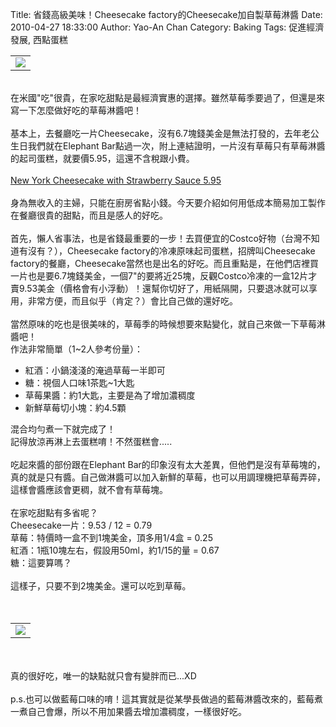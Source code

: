 Title: 省錢高級美味！Cheesecake factory的Cheesecake加自製草莓淋醬
Date: 2010-04-27 18:33:00
Author: Yao-An Chan
Category: Baking
Tags: 促進經濟發展, 西點蛋糕


<div class='post'>
<center><table style="width: auto;"><tbody><tr><td><a href="http://picasaweb.google.com/lh/photo/tMtSBbEZ28aG0x3kKdNc5g?feat=embedwebsite"><img src="http://lh3.ggpht.com/_mvtDPM7iODU/S6giJrOM7-I/AAAAAAAAGpY/Sf_Y68TKmMw/s400/YAN_7727.JPG" /></a></td></tr></tbody></table></center><br />在米國"吃"很貴，在家吃甜點是最經濟實惠的選擇。雖然草莓季要過了，但還是來寫一下怎麼做好吃的草莓淋醬吧！<br /><br /><div style="margin-bottom: 0px; margin-left: 0px; margin-right: 0px; margin-top: 0px;">基本上，去餐廳吃一片Cheesecake，沒有6.7塊錢美金是無法打發的，去年老公生日我們就在Elephant Bar點過一次，附上連結證明，一片沒有草莓只有草莓淋醬的起司蛋糕，就要價5.95，這還不含稅跟小費。</div><br /><a href="http://www.elephantbar.com/Menu/Menu.aspx">New York Cheesecake with Strawberry Sauce 5.95</a><br /><br /><div style="margin-bottom: 0px; margin-left: 0px; margin-right: 0px; margin-top: 0px;">身為無收入的主婦，只能在廚房省點小錢。今天要介紹如何用低成本簡易加工製作在餐廳很貴的甜點，而且是感人的好吃。</div><div style="margin-bottom: 0px; margin-left: 0px; margin-right: 0px; margin-top: 0px;"><br /></div><div style="margin-bottom: 0px; margin-left: 0px; margin-right: 0px; margin-top: 0px;">首先，懶人省事法，也是省錢最重要的一步！去買便宜的Costco好物（台灣不知道有沒有？），Cheesecake factory的冷凍原味起司蛋糕，招牌叫Cheesecake factory的餐廳，Cheesecake當然也是出名的好吃。而且重點是，在他們店裡買一片也是要6.7塊錢美金，一個7"的要將近25塊，反觀Costco冷凍的一盒12片才賣9.53美金（價格會有小浮動）！還幫你切好了，用紙隔開，只要退冰就可以享用，非常方便，而且似乎（肯定？）會比自己做的還好吃。</div><div style="margin-bottom: 0px; margin-left: 0px; margin-right: 0px; margin-top: 0px;"><br /></div><div style="margin-bottom: 0px; margin-left: 0px; margin-right: 0px; margin-top: 0px;">當然原味的吃也是很美味的，草莓季的時候想要來點變化，就自己來做一下草莓淋醬吧！</div><div style="margin-bottom: 0px; margin-left: 0px; margin-right: 0px; margin-top: 0px;">作法非常簡單（1~2人參考份量）：</div><div style="margin-bottom: 0px; margin-left: 0px; margin-right: 0px; margin-top: 0px;"></div><ul><li>紅酒：小鍋淺淺的淹過草莓一半即可</li><li>糖：視個人口味1茶匙~1大匙</li><li>草莓果醬：約1大匙，主要是為了增加濃稠度</li><li>新鮮草莓切小塊：約4.5顆</li></ul><div style="margin-bottom: 0px; margin-left: 0px; margin-right: 0px; margin-top: 0px;">混合均勻煮一下就完成了！</div><div style="margin-bottom: 0px; margin-left: 0px; margin-right: 0px; margin-top: 0px;">記得放涼再淋上去蛋糕唷！不然蛋糕會.....</div><div style="margin-bottom: 0px; margin-left: 0px; margin-right: 0px; margin-top: 0px;"><br /></div><div style="margin-bottom: 0px; margin-left: 0px; margin-right: 0px; margin-top: 0px;">吃起來醬的部份跟在Elephant Bar的印象沒有太大差異，但他們是沒有草莓塊的，真的就是只有醬。自己做淋醬可以加入新鮮的草莓，也可以用調理機把草莓弄碎，這樣會醬應該會更稠，就不會有草莓塊。</div><div style="margin-bottom: 0px; margin-left: 0px; margin-right: 0px; margin-top: 0px;"><br /></div><div style="margin-bottom: 0px; margin-left: 0px; margin-right: 0px; margin-top: 0px;">在家吃甜點有多省呢？</div><div style="margin-bottom: 0px; margin-left: 0px; margin-right: 0px; margin-top: 0px;">Cheesecake一片：9.53 / 12 = 0.79</div><div style="margin-bottom: 0px; margin-left: 0px; margin-right: 0px; margin-top: 0px;">草莓：特價時一盒不到1塊美金，頂多用1/4盒 = 0.25</div><div style="margin-bottom: 0px; margin-left: 0px; margin-right: 0px; margin-top: 0px;">紅酒：1瓶10塊左右，假設用50ml，約1/15的量 = 0.67</div><div style="margin-bottom: 0px; margin-left: 0px; margin-right: 0px; margin-top: 0px;">糖：這要算嗎？</div><div style="margin-bottom: 0px; margin-left: 0px; margin-right: 0px; margin-top: 0px;"><br /></div><div style="margin-bottom: 0px; margin-left: 0px; margin-right: 0px; margin-top: 0px;">這樣子，只要不到2塊美金。還可以吃到草莓。<br /><br /></div><center> <br /><table style="width: auto;"><tbody><tr><td><a href="http://picasaweb.google.com/lh/photo/ek1U8JX-ix5Axzhki88Awg?feat=embedwebsite"><img src="http://lh6.ggpht.com/_mvtDPM7iODU/S6giM9Ky3jI/AAAAAAAAGpc/35FbUtan3Vs/s400/YAN_7704.JPG" /></a></td></tr></tbody></table><br /></center><br /><div style="margin-bottom: 0px; margin-left: 0px; margin-right: 0px; margin-top: 0px;">真的很好吃，唯一的缺點就只會有變胖而已...XD</div><div style="margin-bottom: 0px; margin-left: 0px; margin-right: 0px; margin-top: 0px;"><br /></div><div style="margin-bottom: 0px; margin-left: 0px; margin-right: 0px; margin-top: 0px;">p.s.也可以做藍莓口味的唷！這其實就是從某學長做過的藍莓淋醬改來的，藍莓煮一煮自己會爆，所以不用加果醬去增加濃稠度，一樣很好吃。</div></div>
